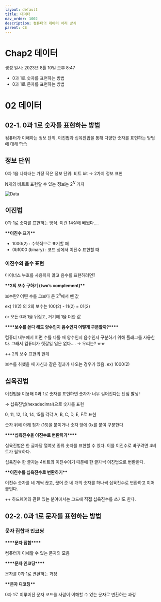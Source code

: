 ```yaml
---
layout: default
title: 데이터
nav_order: 1002
description: 컴퓨터의 데이터 처리 방식
parent: CS
---
```


# Chap2 데이터

생성 일시: 2023년 8월 10일 오후 8:47

- 0과 1로 숫자를 표현하는 방법
- 0과 1로 문자를 표현하는 방법

# 02 데이터

## 02-1. 0과 1로 숫자를 표현하는 방법

컴퓨터가 이해하는 정보 단위, 이진법과 십육진법을 통해 다양한 숫자를 표현하는 방법에 대해 학습

## 정보 단위

0과 1을 나타내는 가장 작은 정보 단위: 비트 bit → 2가지 정보 표현

N개의 비트로 표현할 수 있는 정보는 $2^N$ 가지

![Data](https://github.com/yyoungl/yyoungl.github.io/assets/127117707/1ab097ac-6270-4831-a237-eb4d84bc2277)

## 이진법

0과 1로 숫자를 표현하는 방식. 이건 14살에 배웠다….

**********\*\***********이진수 표기**********\*\***********

- 1000(2) : 수학적으로 표기할 때
- 0b1000 (binary) : 코드 상에서 이진수 표현할 때

### 이진수의 음수 표현

마이너스 부호를 사용하지 않고 음수를 표현하려면?

******************************\*\*******************************2의 보수 구하기 (two’s complement)******************************\*\*******************************

보수란? 어떤 수를 그보다 큰 $2^n$에서 뺀 값

ex) 11(2) 의 2의 보수는 100(2) - 11(2) = 01(2)

or 모든 0과 1을 뒤집고, 거기에 1을 더한 값

******************\*\*\*\*******************보수를 쓴다 해도 양수인지 음수인지 어떻게 구분할까?******************\*\*\*\*******************

컴퓨터 내부에서 어떤 수를 다룰 때 양수인지 음수인지 구분하기 위해 플래그를 사용한다. 그래서 컴퓨터가 헷갈일 일은 없다…. → 우리는? ㅠㅠ

++ 2의 보수 표현의 한계

보수를 취했을 때 자신과 같은 결과가 나오는 경우가 있음. ex) 1000(2)

## 십육진법

이진법을 이용해 0과 1로 숫자를 표현하면 숫자가 너무 길어진다는 단점 발생!

→ 십육진법(hexadecimal)으로 숫자를 표현

0, 11, 12, 13, 14, 15를 각각 A, B, C, D, E, F로 표현

숫자 뒤에 아래 첨자 (16)을 붙이거나 숫자 앞에 0x를 붙여 구분한다

********************************\*\*\*\*********************************십육진수을 이진수로 변환하기********************************\*\*\*\*********************************

십육진법은 한 글자당 열여섯 종류 숫자를 표현할 수 있다. 이를 이진수로 바꾸려면 4비트가 필요하다.

십육진수 한 글자는 4비트의 이진수이기 때문에 한 글자씩 이진법으로 변환한다.

**********************\*\***********************이진수를 십육진수로 변환하기**********************\*\***********************

이진수 숫자를 네 개씩 끊고, 끊어 준 네 개의 숫자를 하나씩 십육진수로 변환하고 이어붙인다.

++ 하드웨어와 관련 있는 분야에서는 코드에 직접 십육진수를 쓰기도 한다.

## 02-2. 0과 1로 문자를 표현하는 방법

### 문자 집합과 인코딩

******\*\*\*\*******문자 집합******\*\*\*\*******

컴퓨터가 이해할 수 있는 문자의 모음

********\*\*\*\*********문자 인코딩********\*\*\*\*********

문자를 0과 1로 변환하는 과정

********\*\*********문자 디코딩********\*\*********

0과 1로 이루어진 문자 코드를 사람이 이해할 수 있는 문자로 변환하는 과정
